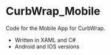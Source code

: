 # CurbWrap_Mobile
Code for the Mobile App for CurbWrap. 
- Written in XAML and C# 
- Android and IOS versions
